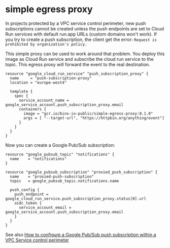 simple egress proxy
==================
In projects protected by a VPC service control perimeter, new push subscriptions cannot be created unless the push 
endpoints are set to Cloud Run services with default run.app URLs (custom domains won't work). If you try
to create a push subscription, the client get the error: `Request is prohibited by organization's policy.`

This simple proxy can be used to work around that problem. You deploy this image as Cloud Run service and subscribe the
cloud run service to the topic. This egress proxy will forward the event to the real destination.

```hcl
resource "google_cloud_run_service" "push_subscription_proxy" {
  name     = "push-subscription-proxy"
  location = "europe-west4"

  template {
    spec {
      service_account_name = google_service_account.push_subscription_proxy.email
      containers {
        image = "gcr.io/binx-io-public/simple-egress-proxy:0.1.0"
        args = [ "--target-url", "https://httpbin.org/anything/event"]
      }
    }
  }
}
```

Now you can create a Google Pub/Sub subscription:

```hcl
resource "google_pubsub_topic" "notifications" {
  name    = "notifications"
}

resource "google_pubsub_subscription" "proxied_push_subscription" {
  name    = "proxied-push-subscription"
  topic   = google_pubsub_topic.notifications.name

  push_config {
    push_endpoint = google_cloud_run_service.push_subscription_proxy.status[0].url
    oidc_token {
      service_account_email = google_service_account.push_subscription_proxy.email
    }
  }
}
```

See also [How to configure a Google Pub/Sub push subscription within a VPC Service control perimeter](https://binx.io/blog/2021/10/16/how-to-configure…ontrol-perimeter)